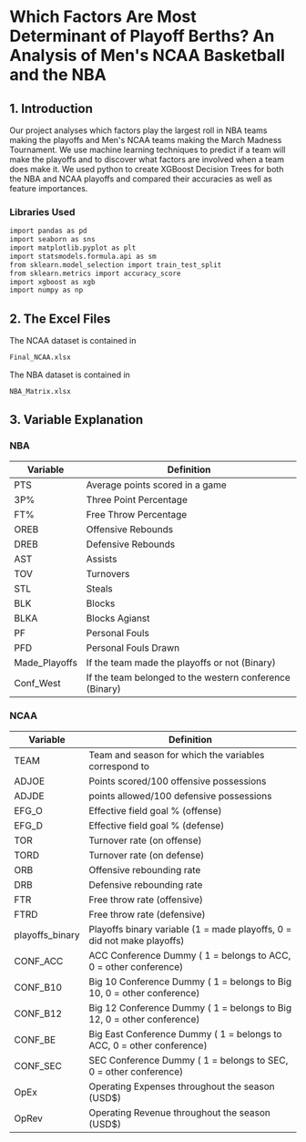 # Which Factors Are Most Determinant of Playoff Berths? An Analysis of Men's NCAA Basketball and the NBA

## 1. Introduction
Our project analyses which factors play the largest roll in NBA teams making the playoffs and Men's NCAA teams making the March Madness Tournament. We use machine learning techniques to predict if a team will make the playoffs and to discover what factors are involved when a team does make it. We used python to create XGBoost Decision Trees for both the NBA and NCAA playoffs and compared their accuracies as well as feature importances.

### Libraries Used
```sh
import pandas as pd
import seaborn as sns
import matplotlib.pyplot as plt
import statsmodels.formula.api as sm
from sklearn.model_selection import train_test_split
from sklearn.metrics import accuracy_score
import xgboost as xgb
import numpy as np
```
## 2. The Excel Files
The NCAA dataset is contained in 
```sh 
Final_NCAA.xlsx
```
The NBA dataset is contained in 
```sh
NBA_Matrix.xlsx
```

## 3. Variable Explanation
### NBA
| Variable | Definition |
| ------ | ------ |
| PTS | Average points scored in a game |
| 3P% | Three Point Percentage |
| FT% | Free Throw Percentage |
| OREB | Offensive Rebounds |
| DREB | Defensive Rebounds |
| AST | Assists |
| TOV | Turnovers |
| STL | Steals |
| BLK | Blocks |
| BLKA | Blocks Agianst |
| PF | Personal Fouls |
| PFD | Personal Fouls Drawn |
| Made_Playoffs | If the team made the playoffs or not (Binary) |
| Conf_West | If the team belonged to the western conference (Binary) |

### NCAA
| Variable | Definition |
| ------ | ------ |
| TEAM | Team and season for which the variables correspond to |
| ADJOE | Points scored/100 offensive possessions |
| ADJDE | points allowed/100 defensive possessions |
| EFG_O | Effective field goal % (offense) |
| EFG_D | Effective field goal % (defense) |
| TOR | Turnover rate (on offense) |
| TORD | Turnover rate (on defense) |
| ORB | Offensive rebounding rate |
| DRB | Defensive rebounding rate |
| FTR | Free throw rate (offensive) |
| FTRD | Free throw rate (defensive) |
| playoffs_binary | Playoffs binary variable (1 = made playoffs, 0 = did not make playoffs) |
| CONF_ACC | ACC Conference Dummy ( 1 = belongs to ACC, 0 = other conference) |
| CONF_B10 | Big 10 Conference Dummy ( 1 = belongs to Big 10, 0 = other conference) |
| CONF_B12 | Big 12 Conference Dummy ( 1 = belongs to Big 12, 0 = other conference) |
| CONF_BE | Big East Conference Dummy ( 1 = belongs to ACC, 0 = other conference) |
| CONF_SEC | SEC Conference Dummy ( 1 = belongs to SEC, 0 = other conference) |
| OpEx | Operating Expenses throughout the season (USD$) |
| OpRev | Operating Revenue throughout the season (USD$) |![image](https://github.com/colejennings/NCAA_NBA_Insights/assets/124570541/b2702b95-627d-466b-82b6-2c71c5fce3a1)

